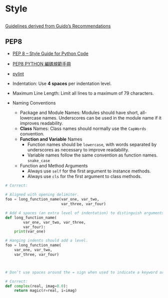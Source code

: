 # Style

## 

[Guidelines derived from Guido’s Recommendations](https://google.github.io/styleguide/pyguide.html#3164-guidelines-derived-from-guidos-recommendations)


## PEP8


* [PEP 8 – Style Guide for Python Code](https://peps.python.org/pep-0008/)
* [PEP8 PYTHON 編碼規範手冊](https://cflin.com/wordpress/603/pep8-python編碼規範手冊)
* [pylint](https://github.com/PyCQA/pylint)

* Indentation: Use **4 spaces** per indentation level.
* Maximum Line Length: Limit all lines to a maximum of 79 characters.
* Naming Conventions
  * Package and Module Names: Modules should have short, all-lowercase names. Underscores can be used in the module name if it improves readability.
  * **Class** Names: Class names should normally use the `CapWords` convention.
  * **Function and Variable** Names
    * Function names should be `lowercase`, with words separated by underscores as necessary to improve readability.
    * Variable names follow the same convention as function names. `snake_case`
  * Function and Method Arguments
    * Always use `self` for the first argument to instance methods.
    * Always use `cls` for the first argument to class methods.
  

```py
# Correct:

# Aligned with opening delimiter.
foo = long_function_name(var_one, var_two,
                         var_three, var_four)

# Add 4 spaces (an extra level of indentation) to distinguish arguments from the rest.
def long_function_name(
        var_one, var_two, var_three,
        var_four):
    print(var_one)

# Hanging indents should add a level.
foo = long_function_name(
    var_one, var_two,
    var_three, var_four)



# Don’t use spaces around the = sign when used to indicate a keyword argument, or when used to indicate a default value for an unannotated function parameter:

# Correct:
def complex(real, imag=0.0):
    return magic(r=real, i=imag)
```